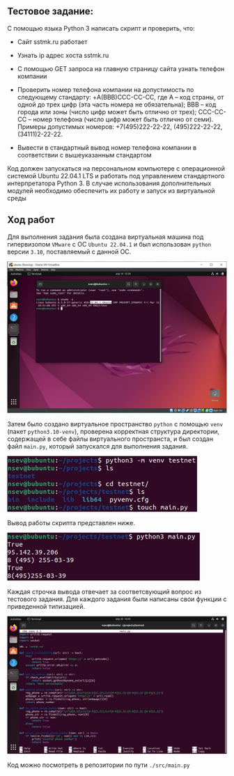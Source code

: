 ## Тестовое задание:

С помощью языка Python 3 написать скрипт и проверить, что:

- Сайт sstmk.ru работает

- Узнать ip адрес хоста sstmk.ru

- С помощью GET запроса на главную страницу сайта узнать телефон компании

- Проверить номер телефона компании на допустимость по следующему стандарту: +A(BBB)CCC-CC-CC, где А – код страны, от одной до трех цифр (эта часть номера не обязательна); ВВВ – код города или зоны (число цифр может быть отлично от трех); CCC-CC-CC – номер телефона (число цифр может быть отлично от семи). Примеры допустимых номеров: +7(495)222-22-22, (495)222-22-22, (34111)2-22-22.

- Вывести в стандартный вывод номер телефона компании в соответствии с вышеуказанным стандартом

Код должен запускаться на персональном компьютере с операционной системой Ubuntu 22.04.1 LTS и работать под управлением стандартного интерпретатора Python 3. В случае использования дополнительных модулей необходимо обеспечить их работу и запуск из виртуальной среды

## Ход работ

Для выполнения задания была создана виртуальная машина под гипервизопом `VMware` с ОС `Ubuntu 22.04.1` и был использован `python` версии `3.10`, поставляемый с данной ОС.

![alt text](https://github.com/Nsev13/testnet/blob/master/Screenshots/%D0%92%D0%B5%D1%80%D1%81%D0%B8%D1%8F%20%D0%9E%D0%A1%20ubuntu.jpg)

Затем было создано виртуальное пространство `python` с помощью `venv` (пакет `python3.10-venv`), проверена корректная структура директории, содержащей в себе файлы виртуального пространста, и был создан файл `main.py`, который запускался для выполнения задания.

![alt text](https://github.com/Nsev13/testnet/blob/master/Screenshots/%D0%A1%D0%BE%D0%B7%D0%B4%D0%B0%D0%BD%D0%B8%D0%B5%20%D0%B2%D0%B8%D1%80%D1%82%D1%83%D0%B0%D0%BB%D1%8C%D0%BD%D0%BE%D0%B3%D0%BE%20%D0%BF%D1%80%D0%BE%D1%81%D1%82%D1%80%D0%B0%D0%BD%D1%81%D1%82%D0%B2%D0%B0%20venv.jpg)

Вывод работы скрипта представлен ниже.

![alt text](https://github.com/Nsev13/testnet/blob/master/Screenshots/%D0%92%D1%8B%D0%B2%D0%BE%D0%B4%20%D0%BF%D1%80%D0%BE%D0%B3%D1%80%D0%B0%D0%BC%D0%BC%D1%8B.jpg)

Каждая строчка вывода отвечает за соответсвующий вопрос из тестового задания.
Для каждого задания были написаны свои функции с приведенной типизацией.

![alt text](https://github.com/Nsev13/testnet/blob/master/Screenshots/%D0%9A%D0%BE%D0%B4%20%D1%81%D0%BA%D1%80%D0%B8%D0%BF%D1%82%D0%B0%20main.py.jpg)

Код можно посмотреть в репозитории по пути `./src/main.py`
